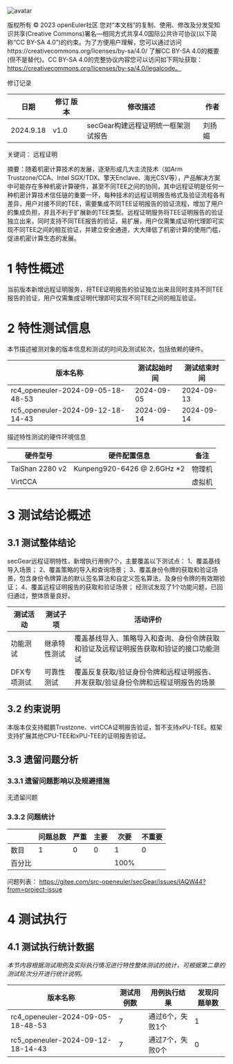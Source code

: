 ![avatar](../../images/openEuler.png)


版权所有 © 2023  openEuler社区
 您对“本文档”的复制、使用、修改及分发受知识共享(Creative Commons)署名—相同方式共享4.0国际公共许可协议(以下简称“CC BY-SA 4.0”)的约束。为了方便用户理解，您可以通过访问https://creativecommons.org/licenses/by-sa/4.0/ 了解CC BY-SA 4.0的概要 (但不是替代)。CC BY-SA 4.0的完整协议内容您可以访问如下网址获取：https://creativecommons.org/licenses/by-sa/4.0/legalcode。

修订记录

| 日期 | 修订   版本 | 修改描述 | 作者 |
| ---- | ----------- | -------- | ---- |
| 2024.9.18 |  v1.0  |secGear构建远程证明统一框架测试报告|   刘扬媚   |

关键词： 远程证明

摘要：随着机密计算技术的发展，逐渐形成几大主流技术（如Arm Trustzone/CCA、Intel SGX/TDX、擎天Enclave、海光CSV等），产品解决方案中可能存在多种机密计算硬件，甚至不同TEE之间的协同，其中远程证明是任何一种机密计算技术信任链的重要一环，每种技术的远程证明报告格式及验证流程各有差异，用户对接不同的TEE，需要集成不同TEE证明报告的验证流程，增加了用户的集成负担，并且不利于扩展新的TEE类型。远程证明服务将TEE证明报告的验证独立出来，同时支持不同TEE报告的验证，易扩展，用户仅需集成证明代理即可实现不同TEE之间的相互验证，并建立安全通道，大大降低了机密计算的使用门槛，促进机密计算生态的发展。

# 1     特性概述

当前版本新增远程证明服务，将TEE证明报告的验证独立出来且同时支持不同TEE报告的验证，用户仅需集成证明代理即可实现不同TEE之间的相互验证。

# 2     特性测试信息

本节描述被测对象的版本信息和测试的时间及测试轮次，包括依赖的硬件。

| 版本名称 | 测试起始时间 | 测试结束时间 |
| -------- | ------------ | ------------ |
|rc4_openeuler-2024-09-05-18-48-53| 2024-09-05 | 2024-09-13 |
|rc5_openeuler-2024-09-12-18-14-43| 2024-09-14 | 2024-09-14 |

描述特性测试的硬件环境信息

| 硬件型号 | 硬件配置信息 | 备注 |
| -------- | ------------ | ---- |
|TaiShan 2280 v2|Kunpeng920-6426 @ 2.6GHz *2|物理机|
|VirtCCA|              |虚拟机|

# 3     测试结论概述

## 3.1   测试整体结论

secGear远程证明特性，新增执行用例7个，主要覆盖以下测试点：
1、覆盖基线导入场景；
2、覆盖策略的导入和查询场景；
3、覆盖身份令牌的获取和验证场景，包含身份令牌算法的默认签名算法和自定义签名算法，及身份令牌的有效期验证；
4、覆盖远程证明报告的获取和验证场景；
经测试发现了1个功能问题，已回归通过，整体质量良好。

| 测试活动 | 测试子项 | 活动评价 |
| ------- | -------- | ------- |
| 功能测试 | 继承特性测试 | 覆盖基线导入、策略导入和查询、身份令牌获取和验证及远程证明报告获取和验证的接口功能测试 |
| DFX专项测试 | 可靠性测试 | 覆盖反复获取/验证身份令牌和远程证明报告、并发获取/验证身份令牌和远程证明报告的场景 |


## 3.2   约束说明

本版本仅支持鲲鹏Trustzone、virtCCA证明报告验证，暂不支持xPU-TEE。框架支持扩展其他CPU-TEE和xPU-TEE的证明报告验证。

## 3.3   遗留问题分析

### 3.3.1 遗留问题影响以及规避措施

无遗留问题

### 3.3.2 问题统计

|        | 问题总数 | 严重 | 主要 | 次要 | 不重要 |
| ------ | -------- | ---- | ---- | ---- | ------ |
| 数目   |    1     |  0    |   0   |   1   |    0    |
| 百分比 |          |      |      |  100%   |        |

问题列表：
https://gitee.com/src-openeuler/secGear/issues/IAQW44?from=project-issue

# 4     测试执行

## 4.1   测试执行统计数据

*本节内容根据测试用例及实际执行情况进行特性整体测试的统计，可根据第二章的测试轮次分开进行统计说明。*

| 版本名称 | 测试用例数 | 用例执行结果 | 发现问题单数 |
| -------- | ---------- | ------------ | ------------ |
|rc4_openeuler-2024-09-05-18-48-53|7|通过6个，失败1个| 1 |
|rc5_openeuler-2024-09-12-18-14-43|7|通过7个，失败0个| 0 |

